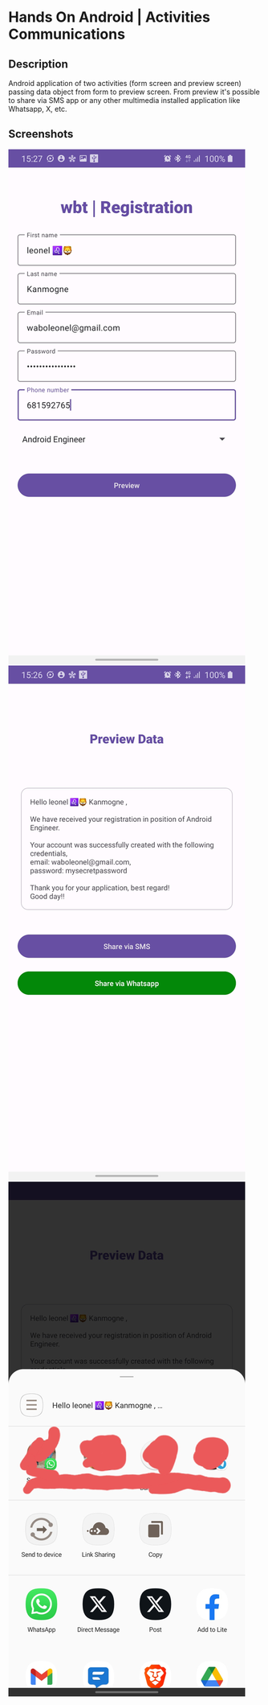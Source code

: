 # Hands On Android | Activities Communications

## Description

Android application of two activities (form screen and preview screen) passing data object from form 
to preview screen. From preview it's possible to share via SMS app or any other multimedia installed application 
like Whatsapp, X, etc.

## Screenshots

![Form Screen](./screenshots/form_screen.jpg)
![Preview Screen](./screenshots/data_preview.jpg)
![Share Screen](./screenshots/share_intent.jpeg)